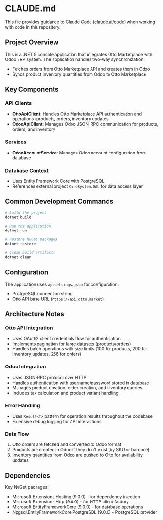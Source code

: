 # CLAUDE.md

This file provides guidance to Claude Code (claude.ai/code) when working with code in this repository.

## Project Overview

This is a .NET 9 console application that integrates Otto Marketplace with Odoo ERP system. The application handles two-way synchronization:
- Fetches orders from Otto Marketplace API and creates them in Odoo
- Syncs product inventory quantities from Odoo to Otto Marketplace

## Key Components

### API Clients
- **OttoApiClient**: Handles Otto Marketplace API authentication and operations (products, orders, inventory updates)
- **OdooApiClient**: Manages Odoo JSON-RPC communication for products, orders, and inventory

### Services
- **OdooAccountService**: Manages Odoo account configuration from database

### Database Context
- Uses Entity Framework Core with PostgreSQL
- References external project `CoreSystem.DAL` for data access layer

## Common Development Commands

```bash
# Build the project
dotnet build

# Run the application
dotnet run

# Restore NuGet packages
dotnet restore

# Clean build artifacts
dotnet clean
```

## Configuration

The application uses `appsettings.json` for configuration:
- PostgreSQL connection string
- Otto API base URL (`https://api.otto.market`)

## Architecture Notes

### Otto API Integration
- Uses OAuth2 client credentials flow for authentication
- Implements pagination for large datasets (products/orders)
- Handles batch operations with size limits (100 for products, 200 for inventory updates, 256 for orders)

### Odoo Integration
- Uses JSON-RPC protocol over HTTP
- Handles authentication with username/password stored in database
- Manages product creation, order creation, and inventory queries
- Includes tax calculation and product variant handling

### Error Handling
- Uses `Result<T>` pattern for operation results throughout the codebase
- Extensive debug logging for API interactions

### Data Flow
1. Otto orders are fetched and converted to Odoo format
2. Products are created in Odoo if they don't exist (by SKU or barcode)
3. Inventory quantities from Odoo are pushed to Otto for availability updates

## Dependencies

Key NuGet packages:
- Microsoft.Extensions.Hosting (9.0.0) - for dependency injection
- Microsoft.Extensions.Http (9.0.0) - for HTTP client factory
- Microsoft.EntityFrameworkCore (9.0.0) - for database operations
- Npgsql.EntityFrameworkCore.PostgreSQL (9.0.0) - PostgreSQL provider